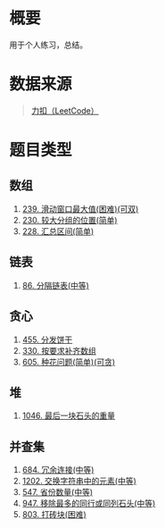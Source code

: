 # 概要
用于个人练习，总结。
# 数据来源
>[力扣（LeetCode）](https://leetcode-cn.com/)
# 题目类型
## 数组
1. [239. 滑动窗口最大值(困难)(可双)](https://leetcode-cn.com/problems/sliding-window-maximum/)
2. [230. 较大分组的位置(简单)](https://leetcode-cn.com/problems/positions-of-large-groups/)
3. [228. 汇总区间(简单)](https://leetcode-cn.com/problems/summary-ranges/)
## 链表
1. [86. 分隔链表(中等)](https://leetcode-cn.com/problems/partition-list/)
## 贪心
1. [455. 分发饼干](https://leetcode-cn.com/problems/assign-cookies/)
2. [330. 按要求补齐数组](https://leetcode-cn.com/problems/patching-array/)
3. [605. 种花问题(简单)(可贪)](https://leetcode-cn.com/problems/can-place-flowers/)
## 堆
1. [1046. 最后一块石头的重量](https://leetcode-cn.com/problems/last-stone-weight/)
## 并查集
1. [684. 冗余连接(中等)](https://leetcode-cn.com/problems/redundant-connection/)
2. [1202. 交换字符串中的元素(中等)](https://leetcode-cn.com/problems/smallest-string-with-swaps/)
3. [547. 省份数量(中等)](https://leetcode-cn.com/problems/number-of-provinces/)
4. [947. 移除最多的同行或同列石头(中等)](https://leetcode-cn.com/problems/most-stones-removed-with-same-row-or-column/)
5. [803. 打砖块(困难)](https://leetcode-cn.com/problems/bricks-falling-when-hit/)